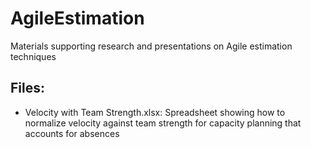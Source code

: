 # AgileEstimation

Materials supporting research and presentations on Agile estimation techniques

## Files:

* Velocity with Team Strength.xlsx: Spreadsheet showing how to normalize velocity against team strength for capacity planning that accounts for absences